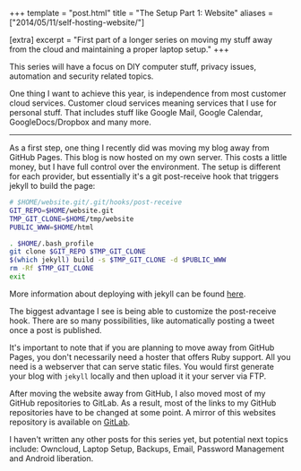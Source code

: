 +++
template = "post.html"
title = "The Setup Part 1: Website"
aliases = ["2014/05/11/self-hosting-website/"]

[extra]
excerpt = "First part of a longer series on moving my stuff away from the cloud and maintaining a proper laptop setup."
+++

This series will have a focus on DIY computer stuff, privacy issues, automation and security related topics.

One thing I want to achieve this year, is independence from most customer cloud services. Customer cloud services meaning services that I use for personal stuff.
That includes stuff like Google Mail, Google Calendar, GoogleDocs/Dropbox and many more.

---

As a first step, one thing I recently did was moving my blog away from GitHub Pages. This blog is now hosted on my own server. This costs a little money, but I have full control over the environment. The setup is different for each provider, but essentially it's a git post-receive hook that triggers jekyll to build the page:


```bash
# $HOME/website.git/.git/hooks/post-receive
GIT_REPO=$HOME/website.git
TMP_GIT_CLONE=$HOME/tmp/website
PUBLIC_WWW=$HOME/html

. $HOME/.bash_profile
git clone $GIT_REPO $TMP_GIT_CLONE
$(which jekyll) build -s $TMP_GIT_CLONE -d $PUBLIC_WWW
rm -Rf $TMP_GIT_CLONE
exit
```

More information about deploying with jekyll can be found [here](http://jekyllrb.com/docs/deployment-methods/).

The biggest advantage I see is being able to customize the post-receive hook. There are so many possibilities, like automatically posting a tweet once a post is published.

It's important to note that if you are planning to move away from GitHub Pages, you don't necessarily need a hoster that offers Ruby support. All you need is a webserver that can serve static files. You would first generate your blog with `jekyll` locally and then upload it it your server via FTP.

After moving the website away from GitHub, I also moved most of my GitHub repositories to GitLab. As a result, most of the links to my GitHub repositories have to be changed at some point. A mirror of this websites repository is available on [GitLab](https://gitlab.com/phansch/phansch-net/tree/master).

I haven't written any other posts for this series yet, but potential next topics include: Owncloud, Laptop Setup, Backups, Email, Password Management and Android liberation.
